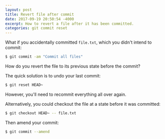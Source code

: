 ```yaml
---
layout: post
title: Revert file after commit
date: 2017-09-19 20:50:54 -4000
excerpt: How to revert a file after it has been committed.
categories: git commit reset
---
```


What if you accidentally committed `file.txt`, which you didn't intend to commit:

```sh
$ git commit -am "Commit all files"
```

How do you revert the file to its previous state before the commit?

The quick solution is to undo your last commit:

```sh
$ git reset HEAD~
```

However, you'll need to recommit everything all over again.

Alternatively, you could checkout the file at a state before it was committed:

```sh
$ git checkout HEAD~ -- file.txt
```

Then amend your commit:

```sh
$ git commit --amend
```
